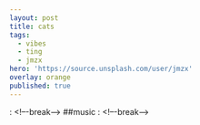```yaml
---
layout: post
title: cats
tags:
  - vibes
  - ting
  - jmzx
hero: 'https://source.unsplash.com/user/jmzx'
overlay: orange
published: true
---
```

: <!–-break-–>
##music
: <!–-break-–>
[^sc]: soundcloud
: <!–-break-–>
{% include mycomponent.html %}
: <!–-break-–>
jmzx on [soundcloud](https://www.soundcloud.com/jmzx/dealin-minds-preview)
: <!–-break-–>
